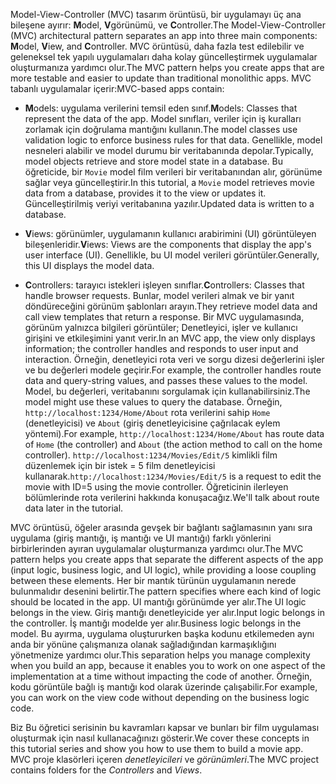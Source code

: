 <span data-ttu-id="46a94-101">Model-View-Controller (MVC) tasarım örüntüsü, bir uygulamayı üç ana bileşene ayırır: **M**odel, **V**görünümü, ve **C**ontroller.</span><span class="sxs-lookup"><span data-stu-id="46a94-101">The Model-View-Controller (MVC) architectural pattern separates an app into three main components: **M**odel, **V**iew, and **C**ontroller.</span></span> <span data-ttu-id="46a94-102">MVC örüntüsü, daha fazla test edilebilir ve geleneksel tek yapılı uygulamaları daha kolay güncelleştirmek uygulamalar oluşturmanıza yardımcı olur.</span><span class="sxs-lookup"><span data-stu-id="46a94-102">The MVC pattern helps you create apps that are more testable and easier to update than traditional monolithic apps.</span></span> <span data-ttu-id="46a94-103">MVC tabanlı uygulamalar içerir:</span><span class="sxs-lookup"><span data-stu-id="46a94-103">MVC-based apps contain:</span></span>

* <span data-ttu-id="46a94-104">**M**odels: uygulama verilerini temsil eden sınıf.</span><span class="sxs-lookup"><span data-stu-id="46a94-104">**M**odels: Classes that represent the data of the app.</span></span> <span data-ttu-id="46a94-105">Model sınıfları, veriler için iş kuralları zorlamak için doğrulama mantığını kullanın.</span><span class="sxs-lookup"><span data-stu-id="46a94-105">The model classes use validation logic to enforce business rules for that data.</span></span> <span data-ttu-id="46a94-106">Genellikle, model nesneleri alabilir ve model durumu bir veritabanında depolar.</span><span class="sxs-lookup"><span data-stu-id="46a94-106">Typically, model objects retrieve and store model state in a database.</span></span> <span data-ttu-id="46a94-107">Bu öğreticide, bir `Movie` model film verileri bir veritabanından alır, görünüme sağlar veya güncelleştirir.</span><span class="sxs-lookup"><span data-stu-id="46a94-107">In this tutorial, a `Movie` model retrieves movie data from a database, provides it to the view or updates it.</span></span> <span data-ttu-id="46a94-108">Güncelleştirilmiş veriyi veritabanına yazılır.</span><span class="sxs-lookup"><span data-stu-id="46a94-108">Updated data is written to a database.</span></span>

* <span data-ttu-id="46a94-109">**V**iews: görünümler, uygulamanın kullanıcı arabirimini (UI) görüntüleyen bileşenleridir.</span><span class="sxs-lookup"><span data-stu-id="46a94-109">**V**iews: Views are the components that display the app's user interface (UI).</span></span> <span data-ttu-id="46a94-110">Genellikle, bu UI model verileri görüntüler.</span><span class="sxs-lookup"><span data-stu-id="46a94-110">Generally, this UI displays the model data.</span></span>

* <span data-ttu-id="46a94-111">**C**ontrollers: tarayıcı istekleri işleyen sınıflar.</span><span class="sxs-lookup"><span data-stu-id="46a94-111">**C**ontrollers: Classes that handle browser requests.</span></span> <span data-ttu-id="46a94-112">Bunlar, model verileri almak ve bir yanıt döndüreceğini görünüm şablonları arayın.</span><span class="sxs-lookup"><span data-stu-id="46a94-112">They retrieve model data and call view templates that return a response.</span></span> <span data-ttu-id="46a94-113">Bir MVC uygulamasında, görünüm yalnızca bilgileri görüntüler; Denetleyici, işler ve kullanıcı girişini ve etkileşimini yanıt verir.</span><span class="sxs-lookup"><span data-stu-id="46a94-113">In an MVC app, the view only displays information; the controller handles and responds to user input and interaction.</span></span> <span data-ttu-id="46a94-114">Örneğin, denetleyici rota veri ve sorgu dizesi değerlerini işler ve bu değerleri modele geçirir.</span><span class="sxs-lookup"><span data-stu-id="46a94-114">For example, the controller handles route data and query-string values, and passes these values to the model.</span></span> <span data-ttu-id="46a94-115">Model, bu değerleri, veritabanını sorgulamak için kullanabilirsiniz.</span><span class="sxs-lookup"><span data-stu-id="46a94-115">The model might use these values to query the database.</span></span> <span data-ttu-id="46a94-116">Örneğin, `http://localhost:1234/Home/About` rota verilerini sahip `Home` (denetleyicisi) ve `About` (giriş denetleyicisine çağrılacak eylem yöntemi).</span><span class="sxs-lookup"><span data-stu-id="46a94-116">For example, `http://localhost:1234/Home/About` has route data of `Home` (the controller) and `About` (the action method to call on the home controller).</span></span> <span data-ttu-id="46a94-117">`http://localhost:1234/Movies/Edit/5` kimlikli film düzenlemek için bir istek = 5 film denetleyicisi kullanarak.</span><span class="sxs-lookup"><span data-stu-id="46a94-117">`http://localhost:1234/Movies/Edit/5` is a request to edit the movie with ID=5 using the movie controller.</span></span>  <span data-ttu-id="46a94-118">Öğreticinin ilerleyen bölümlerinde rota verilerini hakkında konuşacağız.</span><span class="sxs-lookup"><span data-stu-id="46a94-118">We'll talk about route data later in the tutorial.</span></span>

<span data-ttu-id="46a94-119">MVC örüntüsü, öğeler arasında gevşek bir bağlantı sağlamasının yanı sıra uygulama (giriş mantığı, iş mantığı ve UI mantığı) farklı yönlerini birbirlerinden ayıran uygulamalar oluşturmanıza yardımcı olur.</span><span class="sxs-lookup"><span data-stu-id="46a94-119">The MVC pattern helps you create apps that separate the different aspects of the app (input logic, business logic, and UI logic), while providing a loose coupling between these elements.</span></span> <span data-ttu-id="46a94-120">Her bir mantık türünün uygulamanın nerede bulunmalıdır desenini belirtir.</span><span class="sxs-lookup"><span data-stu-id="46a94-120">The pattern specifies where each kind of logic should be located in the app.</span></span> <span data-ttu-id="46a94-121">UI mantığı görünümde yer alır.</span><span class="sxs-lookup"><span data-stu-id="46a94-121">The UI logic belongs in the view.</span></span> <span data-ttu-id="46a94-122">Giriş mantığı denetleyicide yer alır.</span><span class="sxs-lookup"><span data-stu-id="46a94-122">Input logic belongs in the controller.</span></span> <span data-ttu-id="46a94-123">İş mantığı modelde yer alır.</span><span class="sxs-lookup"><span data-stu-id="46a94-123">Business logic belongs in the model.</span></span> <span data-ttu-id="46a94-124">Bu ayırma, uygulama oluştururken başka kodunu etkilemeden aynı anda bir yönüne çalışmanıza olanak sağladığından karmaşıklığını yönetmenize yardımcı olur.</span><span class="sxs-lookup"><span data-stu-id="46a94-124">This separation helps you manage complexity when you build an app, because it enables you to work on one aspect of the implementation at a time without impacting the code of another.</span></span> <span data-ttu-id="46a94-125">Örneğin, kodu görüntüle bağlı iş mantığı kod olarak üzerinde çalışabilir.</span><span class="sxs-lookup"><span data-stu-id="46a94-125">For example, you can work on the view code without depending on the business logic code.</span></span>

<span data-ttu-id="46a94-126">Biz Bu öğretici serisinin bu kavramları kapsar ve bunları bir film uygulaması oluşturmak için nasıl kullanacağınızı gösterir.</span><span class="sxs-lookup"><span data-stu-id="46a94-126">We cover these concepts in this tutorial series and show you how to use them to build a movie app.</span></span> <span data-ttu-id="46a94-127">MVC proje klasörleri içeren *denetleyicileri* ve *görünümleri*.</span><span class="sxs-lookup"><span data-stu-id="46a94-127">The MVC project contains folders for the *Controllers* and *Views*.</span></span>
